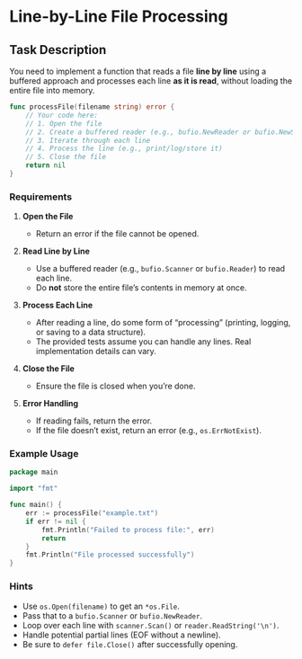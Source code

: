 # Line-by-Line File Processing

## Task Description

You need to implement a function that reads a file **line by line** using a buffered approach and processes each line **as it is read**, without loading the entire file into memory.

```go
func processFile(filename string) error {
	// Your code here:
	// 1. Open the file
	// 2. Create a buffered reader (e.g., bufio.NewReader or bufio.NewScanner)
	// 3. Iterate through each line
	// 4. Process the line (e.g., print/log/store it)
	// 5. Close the file
	return nil
}
```

### Requirements

1. **Open the File**
    - Return an error if the file cannot be opened.

2. **Read Line by Line**
    - Use a buffered reader (e.g., `bufio.Scanner` or `bufio.Reader`) to read each line.
    - Do **not** store the entire file’s contents in memory at once.

3. **Process Each Line**
    - After reading a line, do some form of “processing” (printing, logging, or saving to a data structure).
    - The provided tests assume you can handle any lines. Real implementation details can vary.

4. **Close the File**
    - Ensure the file is closed when you’re done.

5. **Error Handling**
    - If reading fails, return the error.
    - If the file doesn’t exist, return an error (e.g., `os.ErrNotExist`).

### Example Usage

```go
package main

import "fmt"

func main() {
	err := processFile("example.txt")
	if err != nil {
		fmt.Println("Failed to process file:", err)
		return
	}
	fmt.Println("File processed successfully")
}
```

### Hints

- Use `os.Open(filename)` to get an `*os.File`.
- Pass that to a `bufio.Scanner` or `bufio.NewReader`.
- Loop over each line with `scanner.Scan()` or `reader.ReadString('\n')`.
- Handle potential partial lines (EOF without a newline).
- Be sure to `defer file.Close()` after successfully opening.

